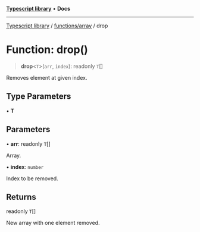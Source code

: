 [**Typescript library**](../../../index.md) • **Docs**

***

[Typescript library](../../../modules.md) / [functions/array](../index.md) / drop

# Function: drop()

> **drop**\<`T`\>(`arr`, `index`): readonly `T`[]

Removes element at given index.

## Type Parameters

• **T**

## Parameters

• **arr**: readonly `T`[]

Array.

• **index**: `number`

Index to be removed.

## Returns

readonly `T`[]

New array with one element removed.
